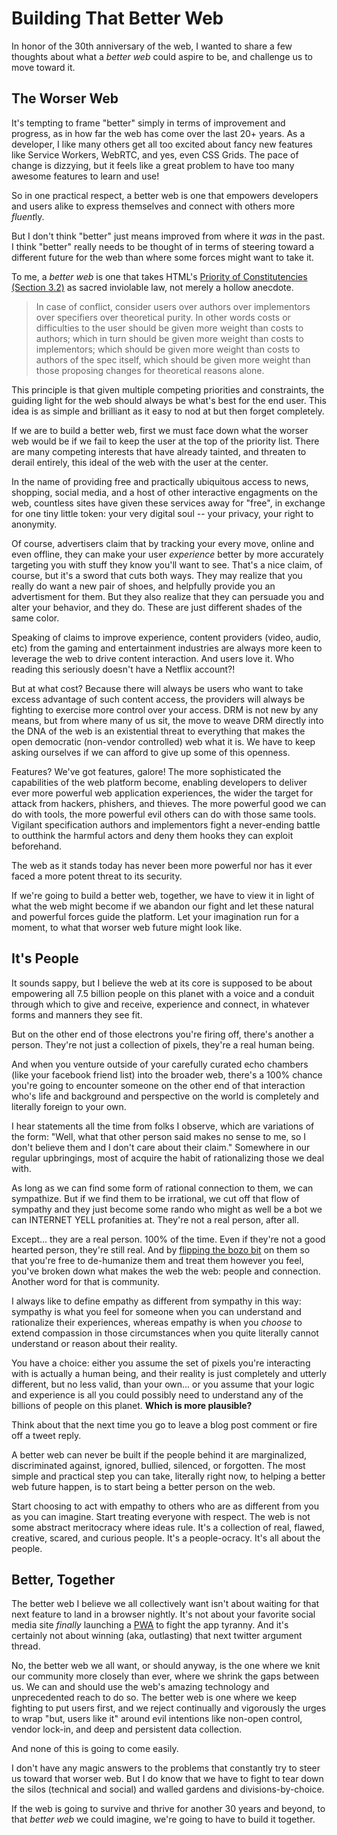 # Building That Better Web

In honor of the 30th anniversary of the web, I wanted to share a few thoughts about what a _better web_ could aspire to be, and challenge us to move toward it.

## The Worser Web

It's tempting to frame "better" simply in terms of improvement and progress, as in how far the web has come over the last 20+ years. As a developer, I like many others get all too excited about fancy new features like Service Workers, WebRTC, and yes, even CSS Grids. The pace of change is dizzying, but it feels like a great problem to have too many awesome features to learn and use!

So in one practical respect, a better web is one that empowers developers and users alike to express themselves and connect with others more *fluent*ly.

But I don't think "better" just means improved from where it _was_ in the past. I think "better" really needs to be thought of in terms of steering toward a different future for the web than where some forces might want to take it.

To me, a _better web_ is one that takes HTML's [Priority of Constitutencies (Section 3.2)](https://www.w3.org/TR/html-design-principles/#priority-of-constituencies) as sacred inviolable law, not merely a hollow anecdote.

> In case of conflict, consider users over authors over implementors over specifiers over theoretical purity. In other words costs or difficulties to the user should be given more weight than costs to authors; which in turn should be given more weight than costs to implementors; which should be given more weight than costs to authors of the spec itself, which should be given more weight than those proposing changes for theoretical reasons alone.

This principle is that given multiple competing priorities and constraints, the guiding light for the web should always be what's best for the end user. This idea is as simple and brilliant as it easy to nod at but then forget completely.

If we are to build a better web, first we must face down what the worser web would be if we fail to keep the user at the top of the priority list. There are many competing interests that have already tainted, and threaten to derail entirely, this ideal of the web with the user at the center.

In the name of providing free and practically ubiquitous access to news, shopping, social media, and a host of other interactive engagments on the web, countless sites have given these services away for "free", in exchange for one tiny little token: your very digital soul -- your privacy, your right to anonymity.

Of course, advertisers claim that by tracking your every move, online and even offline, they can make your user _experience_ better by more accurately targeting you with stuff they know you'll want to see. That's a nice claim, of course, but it's a sword that cuts both ways. They may realize that you really do want a new pair of shoes, and helpfully provide you an advertisment for them. But they also realize that they can persuade you and alter your behavior, and they do. These are just different shades of the same color.

Speaking of claims to improve experience, content providers (video, audio, etc) from the gaming and entertainment industries are always more keen to leverage the web to drive content interaction. And users love it. Who reading this seriously doesn't have a Netflix account?!

But at what cost? Because there will always be users who want to take excess advantage of such content access, the providers will always be fighting to exercise more control over your access. DRM is not new by any means, but from where many of us sit, the move to weave DRM directly into the DNA of the web is an existential threat to everything that makes the open democratic (non-vendor controlled) web what it is. We have to keep asking ourselves if we can afford to give up some of this openness.

Features? We've got features, galore! The more sophisticated the capabilities of the web platform become, enabling developers to deliver ever more powerful web application experiences, the wider the target for attack from hackers, phishers, and thieves. The more powerful good we can do with tools, the more powerful evil others can do with those same tools. Vigilant specification authors and implementors fight a never-ending battle to outthink the harmful actors and deny them hooks they can exploit beforehand.

The web as it stands today has never been more powerful nor has it ever faced a more potent threat to its security.

If we're going to build a better web, together, we have to view it in light of what the web might become if we abandon our fight and let these natural and powerful forces guide the platform. Let your imagination run for a moment, to what that worser web future might look like.

## It's People

It sounds sappy, but I believe the web at its core is supposed to be about empowering all 7.5 billion people on this planet with a voice and a conduit through which to give and receive, experience and connect, in whatever forms and manners they see fit.

But on the other end of those electrons you're firing off, there's another a person. They're not just a collection of pixels, they're a real human being.

And when you venture outside of your carefully curated echo chambers (like your facebook friend list) into the broader web, there's a 100% chance you're going to encounter someone on the other end of that interaction who's life and background and perspective on the world is completely and literally foreign to your own.

I hear statements all the time from folks I observe, which are variations of the form: "Well, what that other person said makes no sense to me, so I don't believe them and I don't care about their claim." Somewhere in our regular upbringings, most of acquire the habit of rationalizing those we deal with.

As long as we can find some form of rational connection to them, we can sympathize. But if we find them to be irrational, we cut off that flow of sympathy and they just become some rando who might as well be a bot we can INTERNET YELL profanities at. They're not a real person, after all.

Except... they are a real person. 100% of the time. Even if they're not a good hearted person, they're still real. And by [flipping the bozo bit](https://en.wikipedia.org/wiki/Bozo_bit) on them so that you're free to de-humanize them and treat them however you feel, you've broken down what makes the web the web: people and connection. Another word for that is community.

I always like to define empathy as different from sympathy in this way: sympathy is what you feel for someone when you can understand and rationalize their experiences, whereas empathy is when you _choose_ to extend compassion in those circumstances when you quite literally cannot understand or reason about their reality.

You have a choice: either you assume the set of pixels you're interacting with is actually a human being, and their reality is just completely and utterly different, but no less valid, than your own... or you assume that your logic and experience is all you could possibly need to understand any of the billions of people on this planet. **Which is more plausible?**

Think about that the next time you go to leave a blog post comment or fire off a tweet reply.

A better web can never be built if the people behind it are marginalized, discriminated against, ignored, bullied, silenced, or forgotten. The most simple and practical step you can take, literally right now, to helping a better web future happen, is to start being a better person on the web.

Start choosing to act with empathy to others who are as different from you as you can imagine. Start treating everyone with respect. The web is not some abstract meritocracy where ideas rule. It's a collection of real, flawed, creative, scared, and curious people. It's a people-ocracy. It's all about the people.

## Better, Together

The better web I believe we all collectively want isn't about waiting for that next feature to land in a browser nightly. It's not about your favorite social media site _finally_ launching a [PWA](https://developers.google.com/web/progressive-web-apps/) to fight the app tyranny. And it's certainly not about winning (aka, outlasting) that next twitter argument thread.

No, the better web we all want, or should anyway, is the one where we knit our community more closely than ever, where we shrink the gaps between us. We can and should use the web's amazing technology and unprecedented reach to do so. The better web is one where we keep fighting to put users first, and we reject continually and vigorously the urges to wrap "but, users like it" around evil intentions like non-open control, vendor lock-in, and deep and persistent data collection.

And none of this is going to come easily.

I don't have any magic answers to the problems that constantly try to steer us toward that worser web. But I do know that we have to fight to tear down the silos (technical and social) and walled gardens and divisions-by-choice.

If the web is going to survive and thrive for another 30 years and beyond, to that _better web_ we could imagine, we're going to have to build it together.
